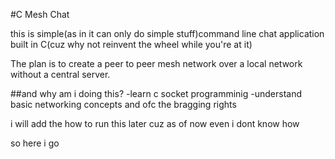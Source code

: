 #C Mesh Chat

this is simple(as in it can only do simple stuff)command  line chat application built in C(cuz why not reinvent the wheel while you're at it) 

The plan is to create a peer to peer mesh network over a local network without a central server.

##and why am i doing this?
-learn c socket programminig 
-understand basic networking concepts 
and ofc the bragging rights

i will add the how to run this later cuz as of now even i dont know how

so here i go
